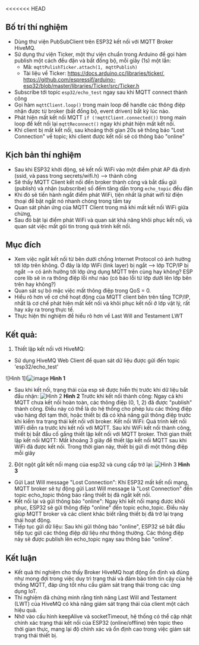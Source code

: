 <<<<<<< HEAD
## Bố trí thí nghiệm 

- Dùng thư viện PubSubClient trên ESP32 kết nối với MQTT Broker HiveMQ.
- Sử dụng thư viện Ticker, một thư viện chuẩn trong Arduino để gọi hàm publish một cách đều đặn và bất đồng bộ, mỗi giây (1s) một lần:
    + Mã: `mqttPulishTicker.attach(1, mqttPublish)`
    + Tài liệu về Ticker: https://docs.arduino.cc/libraries/ticker/, https://github.com/espressif/arduino-esp32/blob/master/libraries/Ticker/src/Ticker.h 
- Subscribe tới topic `esp32/echo_test` ngay sau khi MQTT connect thành công
- Gọi hàm `mqttClient.loop()` trong main loop để handle các thông điệp nhận được từ broker (bất đồng bộ, event driven) bất kỳ lúc nào. 
- Phát hiện mất kết nối MQTT `if (!mqttClient.connected())` trong main loop để kết nối lại `mqttReconnect()` ngay khi phát hiện mất kết nối.
- Khi client bị mất kết nối, sau khoảng thời gian 20s sẽ thông báo "Lost Connection" về topic; khi client được kết nối sẽ có thông báo "online"

## Kịch bản thí nghiệm

- Sau khi ESP32 khởi động, sẽ kết nối WiFi vào một điểm phát AP đã định (ssid, và pass trong secrets/wifi.h) --> thành công
- Sẽ thấy MQTT Client kết nối đến broker thành công và bắt đầu gửi (publish) và nhận (subscribe) số đếm tăng dần trong `echo_topic` đều đặn
- Khi đó sẽ tiến hành ngắt điểm phát WiFi, tiện nhất là phát wifi từ điện thoại để bật ngắt nó nhanh chóng trong tầm tay
- Quan sát phản ứng của MQTT Client trong mã khi mất kết nối WiFi giữa chừng, 
- Sau đó bật lại điểm phát WiFi và quan sát khả năng khôi phục kết nối, và quan sát việc mất gói tin trong quá trình kết nối.

## Mục đích 
- Xem việc ngắt kết nối từ bên dưới chồng Internet Protocol có ảnh hưởng tới lớp trên không. Ở đây là lớp WiFi (link layer) bị ngắt --> lớp TCP/IP bị ngắt --> có ảnh hưởng tới lớp ứng dụng MQTT trên cùng hay không? ESP core lib sẽ in ra thông điệp lỗi như nào (có báo lỗi từ lớp dưới lên lớp bên trên hay không?)
- Quan sát sự bỏ mặc việc mất thông điệp trong QoS = 0. 
- Hiểu rõ hơn về cơ chế hoạt động của MQTT client bên trên tầng TCP/IP, nhất là cơ chế phát hiện mất kết nối và khôi phục kết nối ở lớp vật lý, rất hay xảy ra trong thực tế.
- Thực hiện thí nghiệm để hiểu rõ hơn về Last Will and Testament LWT

## Kết quả:
1. Thiết lập kết nối với HiveMQ:
- Sử dụng HiveMQ Web Client để quan sát dữ liệu được gửi đến topic 'esp32/echo_test'

![Hình 1](![image](https://github.com/user-attachments/assets/46012d87-bb58-45cb-a733-4a573d743347)
    **Hình 1**

- Sau khi kết nối, trạng thái của esp sẽ được hiển thị trước khi dữ liệu bắt đầu nhận:
  ![Hình 2](https://github.com/user-attachments/assets/c33bc2d3-4071-40bc-ba89-c6e6fa69c665) 
    **Hình 2**
    Trước khi kết nối thành công: Ngay cả khi MQTT chưa kết nối hoàn toàn, các thông điệp (0, 1, 2) đã được "publish" thành công. Điều này có thể là do hệ thống cho phép lưu các thông điệp vào hàng đợi tạm thời, hoặc thiết bị đã có khả năng gửi thông điệp trước khi kiểm tra trạng thái kết nối với broker.
    Kết nối WiFi: Quá trình kết nối WiFi diễn ra trước khi kết nối với MQTT. Sau khi WiFi kết nối thành công, thiết bị bắt đầu cố gắng thiết lập kết nối với MQTT broker.
    Thời gian thiết lập kết nối MQTT: Mất khoảng 3 giây để thiết lập kết nối MQTT sau khi WiFi đã được kết nối. Trong thời gian này, thiết bị gửi đi một thông điệp mỗi giây
2. Đột ngột gắt kết nối mạng của esp32 và cung cấp trở lại:
  ![Hình 3](https://github.com/user-attachments/assets/e8bea639-2d83-495e-9265-b881e7f8a8f6)
    **Hình 3**
- Gửi Last Will message "Lost Connection": Khi ESP32 mất kết nối mạng, MQTT broker sẽ tự động gửi Last Will message là "Lost Connection" đến topic echo_topic thông báo rằng thiết bị đã ngắt kết nối.
- Kết nối lại và gửi thông báo "online": Ngay khi kết nối mạng được khôi phục, ESP32 sẽ gửi thông điệp "online" đến topic echo_topic. Điều này giúp MQTT broker và các client khác biết rằng thiết bị đã trở lại trạng thái hoạt động.
- Tiếp tục gửi dữ liệu: Sau khi gửi thông báo "online", ESP32 sẽ bắt đầu tiếp tục gửi các thông điệp dữ liệu như thông thường. Các thông điệp này sẽ được publish lên echo_topic ngay sau thông báo "online".

## Kết luận
- Kết quả thí nghiệm cho thấy Broker HiveMQ hoạt động ổn định và đúng như mong đợi trong việc duy trì trạng thái và đảm bảo tính tin cậy của hệ thống MQTT, đáp ứng tốt nhu cầu giám sát trạng thái trong các ứng dụng IoT.
- Thí nghiệm đã chứng minh rằng tính năng Last Will and Testament (LWT) của HiveMQ có khả năng giám sát trạng thái của client một cách hiệu quả.
- Nhờ vào cấu hình keepAlive và socketTimeout, hệ thống có thể cập nhật chính xác trạng thái kết nối của ESP32 (online/offline) trên topic theo thời gian thực, mang lại độ chính xác và ổn định cao trong việc giám sát trạng thái thiết bị.
